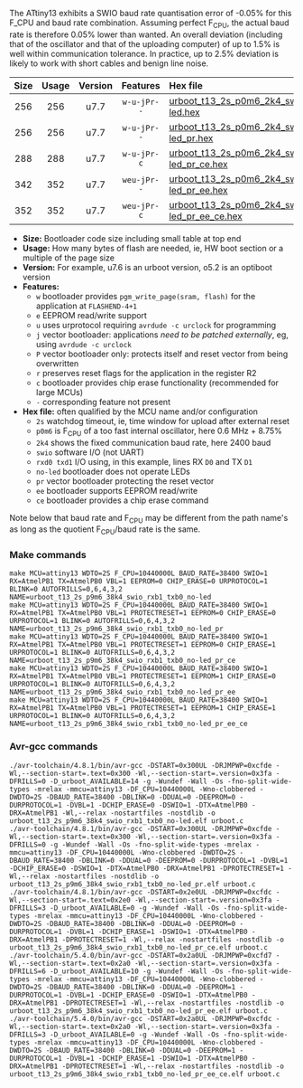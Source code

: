 The ATtiny13 exhibits a SWIO baud rate quantisation error of -0.05% for this F_CPU and baud rate combination. Assuming perfect F<sub>CPU</sub>, the actual baud rate is therefore 0.05% lower than wanted. An overall deviation (including that of the oscillator and that of the uploading computer) of up to 1.5% is well within communication tolerance. In practice, up to 2.5% deviation is likely to work with short cables and benign line noise.

|Size|Usage|Version|Features|Hex file|
|:-:|:-:|:-:|:-:|:--|
|256|256|u7.7|`w-u-jPr--`|[urboot_t13_2s_p0m6_2k4_swio_rxb1_txb0_no-led.hex](https://raw.githubusercontent.com/stefanrueger/urboot.hex/main/mcus/attiny13/watchdog_2_s/internal_oscillator_p%2B8.75%25/%2B0m600000_hz/%2B%2B%2B2k4_baud/swio_rxb1_txb0/no-led/urboot_t13_2s_p0m6_2k4_swio_rxb1_txb0_no-led.hex)|
|256|256|u7.7|`w-u-jPr--`|[urboot_t13_2s_p0m6_2k4_swio_rxb1_txb0_no-led_pr.hex](https://raw.githubusercontent.com/stefanrueger/urboot.hex/main/mcus/attiny13/watchdog_2_s/internal_oscillator_p%2B8.75%25/%2B0m600000_hz/%2B%2B%2B2k4_baud/swio_rxb1_txb0/no-led/urboot_t13_2s_p0m6_2k4_swio_rxb1_txb0_no-led_pr.hex)|
|288|288|u7.7|`w-u-jPr-c`|[urboot_t13_2s_p0m6_2k4_swio_rxb1_txb0_no-led_pr_ce.hex](https://raw.githubusercontent.com/stefanrueger/urboot.hex/main/mcus/attiny13/watchdog_2_s/internal_oscillator_p%2B8.75%25/%2B0m600000_hz/%2B%2B%2B2k4_baud/swio_rxb1_txb0/no-led/urboot_t13_2s_p0m6_2k4_swio_rxb1_txb0_no-led_pr_ce.hex)|
|342|352|u7.7|`weu-jPr--`|[urboot_t13_2s_p0m6_2k4_swio_rxb1_txb0_no-led_pr_ee.hex](https://raw.githubusercontent.com/stefanrueger/urboot.hex/main/mcus/attiny13/watchdog_2_s/internal_oscillator_p%2B8.75%25/%2B0m600000_hz/%2B%2B%2B2k4_baud/swio_rxb1_txb0/no-led/urboot_t13_2s_p0m6_2k4_swio_rxb1_txb0_no-led_pr_ee.hex)|
|352|352|u7.7|`weu-jPr-c`|[urboot_t13_2s_p0m6_2k4_swio_rxb1_txb0_no-led_pr_ee_ce.hex](https://raw.githubusercontent.com/stefanrueger/urboot.hex/main/mcus/attiny13/watchdog_2_s/internal_oscillator_p%2B8.75%25/%2B0m600000_hz/%2B%2B%2B2k4_baud/swio_rxb1_txb0/no-led/urboot_t13_2s_p0m6_2k4_swio_rxb1_txb0_no-led_pr_ee_ce.hex)|

- **Size:** Bootloader code size including small table at top end
- **Usage:** How many bytes of flash are needed, ie, HW boot section or a multiple of the page size
- **Version:** For example, u7.6 is an urboot version, o5.2 is an optiboot version
- **Features:**
  + `w` bootloader provides `pgm_write_page(sram, flash)` for the application at `FLASHEND-4+1`
  + `e` EEPROM read/write support
  + `u` uses urprotocol requiring `avrdude -c urclock` for programming
  + `j` vector bootloader: applications *need to be patched externally*, eg, using `avrdude -c urclock`
  + `P` vector bootloader only: protects itself and reset vector from being overwritten
  + `r` preserves reset flags for the application in the register R2
  + `c` bootloader provides chip erase functionality (recommended for large MCUs)
  + `-` corresponding feature not present
- **Hex file:** often qualified by the MCU name and/or configuration
  + `2s` watchdog timeout, ie, time window for upload after external reset
  + `p0m6` is F<sub>CPU</sub> of a too fast internal oscillator, here 0.6 MHz + 8.75%
  + `2k4` shows the fixed communication baud rate, here 2400 baud
  + `swio` software I/O (not UART)
  + `rxd0 txd1` I/O using, in this example, lines RX `D0` and TX `D1`
  + `no-led` bootloader does not operate LEDs
  + `pr` vector bootloader protecting the reset vector
  + `ee` bootloader supports EEPROM read/write
  + `ce` bootloader provides a chip erase command


Note below that baud rate and F<sub>CPU</sub> may be different from the path name's as long as the quotient F<sub>CPU</sub>/baud rate is the same.

### Make commands
```
make MCU=attiny13 WDTO=2S F_CPU=10440000L BAUD_RATE=38400 SWIO=1 RX=AtmelPB1 TX=AtmelPB0 VBL=1 EEPROM=0 CHIP_ERASE=0 URPROTOCOL=1 BLINK=0 AUTOFRILLS=0,6,4,3,2 NAME=urboot_t13_2s_p9m6_38k4_swio_rxb1_txb0_no-led
make MCU=attiny13 WDTO=2S F_CPU=10440000L BAUD_RATE=38400 SWIO=1 RX=AtmelPB1 TX=AtmelPB0 VBL=1 PROTECTRESET=1 EEPROM=0 CHIP_ERASE=0 URPROTOCOL=1 BLINK=0 AUTOFRILLS=0,6,4,3,2 NAME=urboot_t13_2s_p9m6_38k4_swio_rxb1_txb0_no-led_pr
make MCU=attiny13 WDTO=2S F_CPU=10440000L BAUD_RATE=38400 SWIO=1 RX=AtmelPB1 TX=AtmelPB0 VBL=1 PROTECTRESET=1 EEPROM=0 CHIP_ERASE=1 URPROTOCOL=1 BLINK=0 AUTOFRILLS=0,6,4,3,2 NAME=urboot_t13_2s_p9m6_38k4_swio_rxb1_txb0_no-led_pr_ce
make MCU=attiny13 WDTO=2S F_CPU=10440000L BAUD_RATE=38400 SWIO=1 RX=AtmelPB1 TX=AtmelPB0 VBL=1 PROTECTRESET=1 EEPROM=1 CHIP_ERASE=0 URPROTOCOL=1 BLINK=0 AUTOFRILLS=0,6,4,3,2 NAME=urboot_t13_2s_p9m6_38k4_swio_rxb1_txb0_no-led_pr_ee
make MCU=attiny13 WDTO=2S F_CPU=10440000L BAUD_RATE=38400 SWIO=1 RX=AtmelPB1 TX=AtmelPB0 VBL=1 PROTECTRESET=1 EEPROM=1 CHIP_ERASE=1 URPROTOCOL=1 BLINK=0 AUTOFRILLS=0,6,4,3,2 NAME=urboot_t13_2s_p9m6_38k4_swio_rxb1_txb0_no-led_pr_ee_ce
```

### Avr-gcc commands
```
./avr-toolchain/4.8.1/bin/avr-gcc -DSTART=0x300UL -DRJMPWP=0xcfde -Wl,--section-start=.text=0x300 -Wl,--section-start=.version=0x3fa -DFRILLS=0 -D_urboot_AVAILABLE=14 -g -Wundef -Wall -Os -fno-split-wide-types -mrelax -mmcu=attiny13 -DF_CPU=10440000L -Wno-clobbered -DWDTO=2S -DBAUD_RATE=38400 -DBLINK=0 -DDUAL=0 -DEEPROM=0 -DURPROTOCOL=1 -DVBL=1 -DCHIP_ERASE=0 -DSWIO=1 -DTX=AtmelPB0 -DRX=AtmelPB1 -Wl,--relax -nostartfiles -nostdlib -o urboot_t13_2s_p9m6_38k4_swio_rxb1_txb0_no-led.elf urboot.c
./avr-toolchain/4.8.1/bin/avr-gcc -DSTART=0x300UL -DRJMPWP=0xcfde -Wl,--section-start=.text=0x300 -Wl,--section-start=.version=0x3fa -DFRILLS=0 -g -Wundef -Wall -Os -fno-split-wide-types -mrelax -mmcu=attiny13 -DF_CPU=10440000L -Wno-clobbered -DWDTO=2S -DBAUD_RATE=38400 -DBLINK=0 -DDUAL=0 -DEEPROM=0 -DURPROTOCOL=1 -DVBL=1 -DCHIP_ERASE=0 -DSWIO=1 -DTX=AtmelPB0 -DRX=AtmelPB1 -DPROTECTRESET=1 -Wl,--relax -nostartfiles -nostdlib -o urboot_t13_2s_p9m6_38k4_swio_rxb1_txb0_no-led_pr.elf urboot.c
./avr-toolchain/4.8.1/bin/avr-gcc -DSTART=0x2e0UL -DRJMPWP=0xcfdc -Wl,--section-start=.text=0x2e0 -Wl,--section-start=.version=0x3fa -DFRILLS=3 -D_urboot_AVAILABLE=0 -g -Wundef -Wall -Os -fno-split-wide-types -mrelax -mmcu=attiny13 -DF_CPU=10440000L -Wno-clobbered -DWDTO=2S -DBAUD_RATE=38400 -DBLINK=0 -DDUAL=0 -DEEPROM=0 -DURPROTOCOL=1 -DVBL=1 -DCHIP_ERASE=1 -DSWIO=1 -DTX=AtmelPB0 -DRX=AtmelPB1 -DPROTECTRESET=1 -Wl,--relax -nostartfiles -nostdlib -o urboot_t13_2s_p9m6_38k4_swio_rxb1_txb0_no-led_pr_ce.elf urboot.c
./avr-toolchain/5.4.0/bin/avr-gcc -DSTART=0x2a0UL -DRJMPWP=0xcfd7 -Wl,--section-start=.text=0x2a0 -Wl,--section-start=.version=0x3fa -DFRILLS=6 -D_urboot_AVAILABLE=10 -g -Wundef -Wall -Os -fno-split-wide-types -mrelax -mmcu=attiny13 -DF_CPU=10440000L -Wno-clobbered -DWDTO=2S -DBAUD_RATE=38400 -DBLINK=0 -DDUAL=0 -DEEPROM=1 -DURPROTOCOL=1 -DVBL=1 -DCHIP_ERASE=0 -DSWIO=1 -DTX=AtmelPB0 -DRX=AtmelPB1 -DPROTECTRESET=1 -Wl,--relax -nostartfiles -nostdlib -o urboot_t13_2s_p9m6_38k4_swio_rxb1_txb0_no-led_pr_ee.elf urboot.c
./avr-toolchain/5.4.0/bin/avr-gcc -DSTART=0x2a0UL -DRJMPWP=0xcfdc -Wl,--section-start=.text=0x2a0 -Wl,--section-start=.version=0x3fa -DFRILLS=3 -D_urboot_AVAILABLE=0 -g -Wundef -Wall -Os -fno-split-wide-types -mrelax -mmcu=attiny13 -DF_CPU=10440000L -Wno-clobbered -DWDTO=2S -DBAUD_RATE=38400 -DBLINK=0 -DDUAL=0 -DEEPROM=1 -DURPROTOCOL=1 -DVBL=1 -DCHIP_ERASE=1 -DSWIO=1 -DTX=AtmelPB0 -DRX=AtmelPB1 -DPROTECTRESET=1 -Wl,--relax -nostartfiles -nostdlib -o urboot_t13_2s_p9m6_38k4_swio_rxb1_txb0_no-led_pr_ee_ce.elf urboot.c
```

